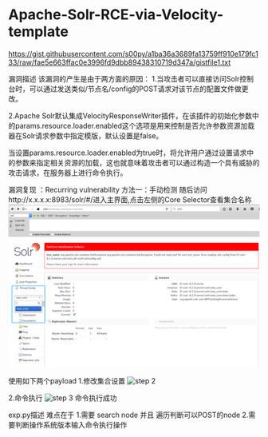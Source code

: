 # Apache-Solr-RCE-via-Velocity-template
https://gist.githubusercontent.com/s00py/a1ba36a3689fa13759ff910e179fc133/raw/fae5e663ffac0e3996fd9dbb89438310719d347a/gistfile1.txt

漏洞描述
该漏洞的产生是由于两方面的原因：
1.当攻击者可以直接访问Solr控制台时，可以通过发送类似/节点名/config的POST请求对该节点的配置文件做更改。

2.Apache Solr默认集成VelocityResponseWriter插件，在该插件的初始化参数中的params.resource.loader.enabled这个选项是用来控制是否允许参数资源加载器在Solr请求参数中指定模版，默认设置是false。

当设置params.resource.loader.enabled为true时，将允许用户通过设置请求中的参数来指定相关资源的加载，这也就意味着攻击者可以通过构造一个具有威胁的攻击请求，在服务器上进行命令执行。

漏洞复现 ：Recurring vulnerability
方法一：手动检测
随后访问http://x.x.x.x:8983/solr/#/进入主界面,点击左侧的Core Selector查看集合名称
![step 1](https://github.com/AleWong/Apache-Solr-RCE-via-Velocity-template/blob/master/1.png)

使用如下两个payload
1.修改集合设置
![step 2](hhttps://github.com/AleWong/Apache-Solr-RCE-via-Velocity-template/blob/master/2.png)

2.命令执行
![step 3](hhttps://github.com/AleWong/Apache-Solr-RCE-via-Velocity-template/blob/master/3.png)
命令执行成功

exp.py描述
难点在于
1.需要 search node 并且 遍历判断可以POST的node
2.需要判断操作系统版本输入命令执行操作

